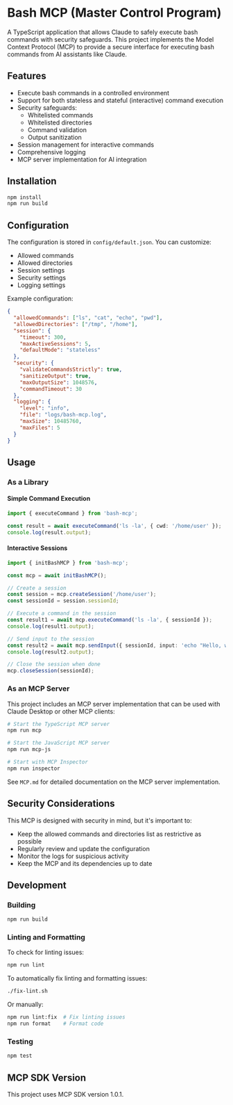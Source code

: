 # Bash MCP (Master Control Program)

A TypeScript application that allows Claude to safely execute bash commands with security safeguards. This project implements the Model Context Protocol (MCP) to provide a secure interface for executing bash commands from AI assistants like Claude.

## Features

- Execute bash commands in a controlled environment
- Support for both stateless and stateful (interactive) command execution
- Security safeguards:
  - Whitelisted commands
  - Whitelisted directories
  - Command validation
  - Output sanitization
- Session management for interactive commands
- Comprehensive logging
- MCP server implementation for AI integration

## Installation

```bash
npm install
npm run build
```

## Configuration

The configuration is stored in `config/default.json`. You can customize:

- Allowed commands
- Allowed directories
- Session settings
- Security settings
- Logging settings

Example configuration:

```json
{
  "allowedCommands": ["ls", "cat", "echo", "pwd"],
  "allowedDirectories": ["/tmp", "/home"],
  "session": {
    "timeout": 300,
    "maxActiveSessions": 5,
    "defaultMode": "stateless"
  },
  "security": {
    "validateCommandsStrictly": true,
    "sanitizeOutput": true,
    "maxOutputSize": 1048576,
    "commandTimeout": 30
  },
  "logging": {
    "level": "info",
    "file": "logs/bash-mcp.log",
    "maxSize": 10485760,
    "maxFiles": 5
  }
}
```

## Usage

### As a Library

#### Simple Command Execution

```typescript
import { executeCommand } from 'bash-mcp';

const result = await executeCommand('ls -la', { cwd: '/home/user' });
console.log(result.output);
```

#### Interactive Sessions

```typescript
import { initBashMCP } from 'bash-mcp';

const mcp = await initBashMCP();

// Create a session
const session = mcp.createSession('/home/user');
const sessionId = session.sessionId;

// Execute a command in the session
const result1 = await mcp.executeCommand('ls -la', { sessionId });
console.log(result1.output);

// Send input to the session
const result2 = await mcp.sendInput({ sessionId, input: 'echo "Hello, world!"' });
console.log(result2.output);

// Close the session when done
mcp.closeSession(sessionId);
```

### As an MCP Server

This project includes an MCP server implementation that can be used with Claude Desktop or other MCP clients:

```bash
# Start the TypeScript MCP server
npm run mcp

# Start the JavaScript MCP server
npm run mcp-js

# Start with MCP Inspector
npm run inspector
```

See `MCP.md` for detailed documentation on the MCP server implementation.

## Security Considerations

This MCP is designed with security in mind, but it's important to:

- Keep the allowed commands and directories list as restrictive as possible
- Regularly review and update the configuration
- Monitor the logs for suspicious activity
- Keep the MCP and its dependencies up to date

## Development

### Building

```bash
npm run build
```

### Linting and Formatting

To check for linting issues:
```bash
npm run lint
```

To automatically fix linting and formatting issues:
```bash
./fix-lint.sh
```

Or manually:
```bash
npm run lint:fix  # Fix linting issues
npm run format    # Format code
```

### Testing

```bash
npm test
```

## MCP SDK Version

This project uses MCP SDK version 1.0.1.
